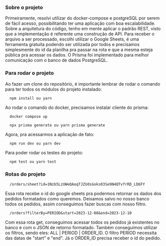 ### Sobre o projeto

Primeiramente, resolvi utilizar do docker-compose e postgreSQL por serem de fácil acesso, possibilitando ter uma aplicação com boa escalabilidade.
Sobre a arquitetura do código, tenho em mente aplicar o padrão REST, visto que a implementação é referente uma construção de API.
Para receber o arquivo a ser processado, escolhi utilizar o Google Sheets, é uma ferramenta gratuita podendo ser utilizada por todos e precisamos simplesmente do id da planilha pra passar na rota e que a mesma esteja pública pra acessar os dados.
O Prisma foi implementado para melhor comunicação com o banco de dados PostgreSQL.

### Para rodar o projeto

Ao fazer um clone do repositório, é importante lembrar de rodar o comando para ter todos os módulos do projeto instalado:

```
  npm install ou yarn
```

Ao rodar o comando do docker, precisamos instalar cliente do prisma:

```
  docker compose up
```

```
  npx prisma generate ou yarn prisma generate
```

Agora, pra acessarmos a aplicação de fato:

```
  npm run dev ou yarn dev
```

Para poder rodar os testes do projeto:

```
  npm test ou yarn test
```

### Rotas do projeto

```
  /orders/sheet?id=1Nzb5LzUWeQAoqTJZUdsGoks03Se9N4QTvfrRD_LD6FY
```

Essa rota recebe o id do google sheets pra podermos retornar os dados dos pedidos formatados como queremos. Deixamos salvo no nosso banco todos os pedidos, assim conseguimos fazer buscas com nosso filtro.

```
  /orders?filterBy=PERIOD&start=2023-12-08&end=2023-12-10
```

Com essa rota get, conseguimos acessar todos os pedidos já existentes no banco e com o JSON de retorno formatado. Também conseguimos utilizar os filtros, sendo eles: ALL | PERIOD | ORDER_ID. O filtro PERIOD necessita das datas de "start" e "end". Já o ORDER_ID precisa receber o id do pedido.
